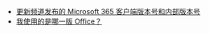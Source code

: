 - [更新频道发布的 Microsoft 365 客户端版本号和内部版本号](/officeupdates/update-history-office365-proplus-by-date)
- [我使用的是哪一版 Office？](https://support.microsoft.com/office/932788b8-a3ce-44bf-bb09-e334518b8b19)